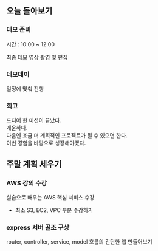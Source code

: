 ## 오늘 돌아보기

### 데모 준비

시간 : 10:00 ~ 12:00

최종 데모 영상 촬영 및 편집

### 데모데이

일정에 맞춰 진행

### 회고

드디어 한 미션이 끝났다.  
개운하다.  
다음엔 조금 더 계획적인 프로젝트가 될 수 있으면 한다.  
이번 경험을 바탕으로 성장해야겠다.

## 주말 계획 세우기

### AWS 강의 수강

실습으로 배우는 AWS 핵심 서비스 수강 
- 최소 S3, EC2, VPC 부분 수강하기

### express 서버 골조 구상

router, controller, service, model 흐름의 간단한 앱 만들어보기
